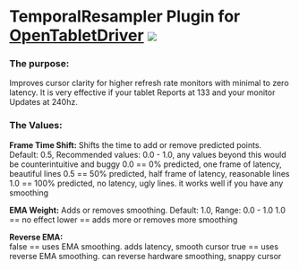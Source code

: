 # TemporalResampler Plugin for [OpenTabletDriver](https://github.com/OpenTabletDriver/OpenTabletDriver) [![](https://img.shields.io/github/downloads/shmkle/TemporalResampler/total.svg)](https://github.com/shmkle/TemporalResampler/releases/latest)

### The purpose:
Improves cursor clarity for higher refresh rate monitors with minimal to zero latency. It is very effective if your tablet Reports at 133 and your monitor Updates at 240hz.

### The Values:

**Frame Time Shift:** 
    Shifts the time to add or remove predicted points. Default: 0.5, Recommended values: 0.0 - 1.0, any values beyond this would be counterintuitive and buggy
    0.0 == 0% predicted, one frame of latency, beautiful lines
    0.5 == 50% predicted, half frame of latency, reasonable lines
    1.0 == 100% predicted, no latency, ugly lines. it works well if you have any smoothing
    
**EMA Weight:** 
    Adds or removes smoothing. Default: 1.0, Range: 0.0 - 1.0
    1.0 == no effect
    lower == adds more or removes more smoothing
    
**Reverse EMA:**         
    false == uses EMA smoothing. adds latency, smooth cursor
    true == uses reverse EMA smoothing. can reverse hardware smoothing, snappy cursor

